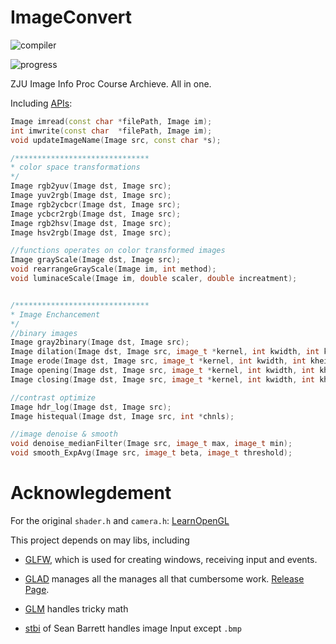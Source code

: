# ImageConvert
![compiler](https://img.shields.io/badge/Compiler-Visual%20Studio%202017-blue.svg)

![progress](https://img.shields.io/badge/version-0.0.1-blue.svg?maxAge=2592000)

ZJU Image Info Proc Course Archieve. All in one.


Including [APIs](https://github.com/linwe2012/ImageConvert/blob/master/ImageConvert/ImageConvert/bmp.h):
```c++
Image imread(const char *filePath, Image im);
int imwrite(const char  *filePath, Image im);
void updateImageName(Image src, const char *s);

/******************************
* color space transformations
*/
Image rgb2yuv(Image dst, Image src);
Image yuv2rgb(Image dst, Image src);
Image rgb2ycbcr(Image dst, Image src);
Image ycbcr2rgb(Image dst, Image src);
Image rgb2hsv(Image dst, Image src);
Image hsv2rgb(Image dst, Image src);

//functions operates on color transformed images
Image grayScale(Image dst, Image src);
void rearrangeGrayScale(Image im, int method);
void luminaceScale(Image im, double scaler, double increatment);


/******************************
* Image Enchancement
*/
//binary images
Image gray2binary(Image dst, Image src);
Image dilation(Image dst, Image src, image_t *kernel, int kwidth, int kheight);
Image erode(Image dst, Image src, image_t *kernel, int kwidth, int kheight);
Image opening(Image dst, Image src, image_t *kernel, int kwidth, int kheight);
Image closing(Image dst, Image src, image_t *kernel, int kwidth, int kheight);

//contrast optimize
Image hdr_log(Image dst, Image src);
Image histequal(Image dst, Image src, int *chnls);

//image denoise & smooth
void denoise_medianFilter(Image src, image_t max, image_t min);
void smooth_ExpAvg(Image src, image_t beta, image_t threshold);

```

# Acknowlegdement

For the original `shader.h` and `camera.h`: [LearnOpenGL](https://learnopengl.com/)

This project depends on may libs, including

- [GLFW](https://www.glfw.org/), which is used for creating windows, receiving input and events.

- [GLAD](https://github.com/Dav1dde/glad) manages all the manages all that cumbersome work. [Release Page](https://glad.dav1d.de/).

- [GLM](https://github.com/g-truc/glm) handles tricky math

- [stbi](https://github.com/nothings/stb) of Sean Barrett handles image Input except `.bmp`
 
